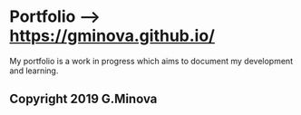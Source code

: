 # Portfolio --> https://gminova.github.io/

My portfolio is a work in progress which aims to document my development and learning.
## Copyright 2019 G.Minova
